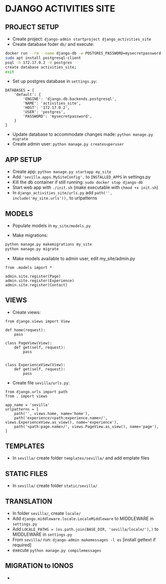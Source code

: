 # DJANGO ACTIVITIES SITE

## PROJECT SETUP
- Create project: `django-admin startproject django_activities_site`
- Create database foder `db/` and execute:
```bash
docker run --rm --name django-db -e POSTGRES_PASSWORD=mysecretpassword -v $PWD/db:/var/lib/postgresql/data -d postgres:alpine
sudo apt install postgresql-client
psql -h 172.17.0.2 -U postgres
create database activities_site;
exit
```
- Set up postgres database in `settings.py`:
```
DATABASES = {
    'default': {
        'ENGINE': 'django.db.backends.postgresql',
        'NAME': 'activities_site',
        'HOST': '172.17.0.2',
        'USER': 'postgres',
        'PASSWORD': 'mysecretpassword',
    }
}
```
- Update database to accommodate changes made: `python manage.py migrate`
- Create admin user: `python manage.py createsuperuser`

## APP SETUP
- Create app: `python manage.py startapp my_site`
- Add `'sevilla.apps.MySiteConfig',` to `INSTALLED_APPS` in settings.py
- Kill the db container if still running: `sudo docker stop django-db`
- Start web app with `./init.sh` (make executable with `chmod +x init.sh`)
- In `django_activities_site/urls.py` add `path('', include('my_site.urls')),` to urlpatterns

## MODELS
- Populate models in `my_site/models.py`

- Make migrations:
```bash
python manage.py makemigrations my_site
python manage.py migrate

```
- Make models available to admin user, edit my_site/admin.py
```pythonstub
from .models import *

admin.site.register(Page)
admin.site.register(Experience)
admin.site.register(Contact)

```

## VIEWS
- Create views:
```pythonstub
from django.views import View

def home(request):
	pass

class PageView(View):
    def get(self, request):
        pass


class ExperienceView(View):
    def get(self, request):
        pass

```
- Create file `sevilla/urls.py`:
```pythonstub
from django.urls import path
from . import views

app_name = 'sevilla'
urlpatterns = [
	path('', views.home, name='home'),
    path('experience/<path:experience.name>/', views.ExperienceView.as_view(), name='experience'),
    path('<path:page.name>/', views.PageView.as_view(), name='page'),
]

```

## TEMPLATES
- In `sevilla/` create folder `templates/sevilla/` and add emplate files

## STATIC FILES
- In `sevilla/` create folder `static/sevilla/`

## TRANSLATION
- In folder `sevilla/`, create `locale/`
- Add `django.middleware.locale.LocaleMiddleware` to MIDDLEWARE in `settings.py`
- Add `LOCALE_PATHS = (os.path.join(BASE_DIR, 'sevilla/locale/'),)` to MIDDLEWARE in `settings.py`
- From `sevilla/` run: `django-admin makemessages -l es` [install gettext if required]
- execute `python manage.py compilemessages`


## MIGRATION to IONOS
- 




